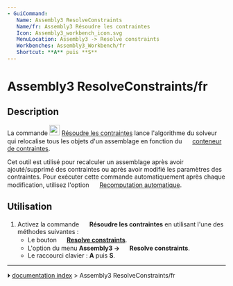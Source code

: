 ```yaml
---
- GuiCommand:
   Name: Assembly3 ResolveConstraints
   Name/fr: Assembly3 Résoudre les contraintes
   Icon: Assembly3_workbench_icon.svg
   MenuLocation: Assembly3 -> Resolve constraints
   Workbenches: Assembly3_Workbench/fr
   Shortcut: **A** puis **S**
---
```


# Assembly3 ResolveConstraints/fr

## Description

La commande <img alt="" src=images/Assembly3_workbench_icon.svg  style="width:24px;"> [Résoudre les contraintes](Assembly3_ResolveConstraints/fr.md) lance l\'algorithme du solveur qui relocalise tous les objets d\'un assemblage en fonction du <img alt="" src=images/Assembly_Assembly_Constraints_Tree.svg  style="width:16px;"> [conteneur de contraintes](Assembly3_CreateAssembly/fr#Description.md).

Cet outil est utilisé pour recalculer un assemblage après avoir ajouté/supprimé des contraintes ou après avoir modifié les paramètres des contraintes. Pour exécuter cette commande automatiquement après chaque modification, utilisez l\'option <img alt="" src=images/Assembly_AutoRecompute.svg  style="width:16px;"> [Recomputation automatique](Assembly3_AutoRecompute/fr.md).

## Utilisation

1.  Activez la commande <img alt="" src=images/Assembly3_workbench_icon.svg  style="width:16px;"> **Résoudre les contraintes** en utilisant l\'une des méthodes suivantes :
    -   Le bouton **<img src="images/Assembly3_workbench_icon.svg‎‎" width=16px> [Resolve constraints](Assembly3_ResolveConstraints/fr.md)**.
    -   L\'option du menu **Assembly3 → <img src="images/Assembly3_workbench_icon.svg" width=16px> Resolve constraints**.
    -   Le raccourci clavier : **A** puis **S**.



---
⏵ [documentation index](../README.md) > Assembly3 ResolveConstraints/fr
